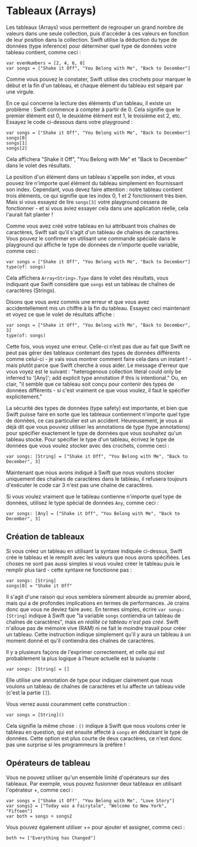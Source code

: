 # Tableaux (Arrays)

<!-- YOUTUBE: W0SQujtakwg -->

Les tableaux (Arrays) vous permettent de regrouper un grand nombre de valeurs dans une seule collection, puis d'accéder à ces valeurs en fonction de leur position dans la collection. Swift utilise la déduction du type de données (type inference) pour déterminer quel type de données votre tableau contient, comme ceci :

    var evenNumbers = [2, 4, 6, 8]
    var songs = ["Shake it Off", "You Belong with Me", "Back to December"]

Comme vous pouvez le constater, Swift utilise des crochets pour marquer le début et la fin d'un tableau, et chaque élément du tableau est séparé par une virgule.

En ce qui concerne la lecture des éléments d'un tableau, il existe un problème : Swift commence à compter à partir de 0. Cela signifie que le premier élément est 0, le deuxième élément est 1, le troisième est 2, etc. Essayez le code ci-dessous dans votre playground :

    var songs = ["Shake it Off", "You Belong with Me", "Back to December"]
    songs[0]
    songs[1]
    songs[2]

Cela affichera "Shake it Off", "You Belong with Me" et "Back to December" dans le volet des résultats.

La position d'un élément dans un tableau s'appelle son index, et vous pouvez lire n'importe quel élément du tableau simplement en fournissant son index. Cependant, vous devez faire attention : notre tableau contient trois éléments, ce qui signifie que les index 0, 1 et 2 fonctionnent très bien. Mais si vous essayez de lire `songs[3]` votre playground cessera de fonctionner - et si vous aviez essayer cela dans une application réelle, cela l'aurait fait planter !

Comme vous avez créé votre tableau en lui attribuant trois chaînes de caractères, Swift sait qu'il s'agit d'un tableau de chaînes de caractères. Vous pouvez le confirmer en utilisant une commande spéciale dans le playground qui affiche le type de données de n'importe quelle variable, comme ceci :

    var songs = ["Shake it Off", "You Belong with Me", "Back to December"]
    type(of: songs)

Cela affichera `Array<String>.Type` dans le volet des résultats, vous indiquant que Swift considère que `songs` est un tableau de chaînes de caractères (Strings).

Disons que vous avez commis une erreur et que vous avez accidentellement mis un chiffre à la fin du tableau. Essayez ceci maintenant et voyez ce que le volet de résultats affiche :

    var songs = ["Shake it Off", "You Belong with Me", "Back to December", 3]
    type(of: songs)

Cette fois, vous voyez une erreur. Celle-ci n’est pas due au fait que Swift ne peut pas gérer des tableaux contenant des types de données différents comme celui-ci - je vais vous montrer comment faire cela dans un instant ! - mais plutôt parce que Swift cherche à vous aider. Le message d'erreur que vous voyez est le suivant : "heterogenous collection literal could only be inferred to '[Any]'; add explicit type annotation if this is intentional." Ou, en clair, "il semble que ce tableau soit conçu pour contenir des types de données différents - si c'est vraiment ce que vous voulez, il faut le spécifier explicitement."

La sécurité des types de données (type safety) est importante, et bien que Swift puisse faire en sorte que les tableaux contiennent n'importe quel type de données, ce cas particulier est un accident. Heureusement, je vous ai déjà dit que vous pouviez utiliser les annotations de type (type annotations) pour spécifier exactement le type de données que vous souhaitez qu'un tableau stocke. Pour spécifier le type d'un tableau, écrivez le type de données que vous voulez stocker avec des crochets, comme ceci :

    var songs: [String] = ["Shake it Off", "You Belong with Me", "Back to December", 3]

Maintenant que nous avons indiqué à Swift que nous voulons stocker uniquement des chaînes de caractères dans le tableau, il refusera toujours d'exécuter le code car 3 n'est pas une chaîne de caractères.

Si vous voulez vraiment que le tableau contienne n'importe quel type de données, utilisez le type spécial de données `Any`, comme ceci :

    var songs: [Any] = ["Shake it Off", "You Belong with Me", "Back to December", 3]


## Création de tableaux

Si vous créez un tableau en utilisant la syntaxe indiquée ci-dessus, Swift crée le tableau et le remplit avec les valeurs que nous avons spécifiées. Les choses ne sont pas aussi simples si vous voulez créer le tableau puis le remplir plus tard - cette syntaxe ne fonctionne pas :

    var songs: [String]
    songs[0] = "Shake it Off"

Il s'agit d'une raison qui vous semblera sûrement absurde au premier abord, mais qui a de profondes implications en termes de performances. Je crains donc que vous ne deviez faire avec. En termes simples, écrire `var songs: [String]` indique à Swift que "la variable `songs` contiendra un tableau de chaînes de caractères", mais *en réalité ce tableau n'est pas créé*. Swift n'alloue pas de mémoire vive (RAM) ni ne fait le moindre travail pour créer un tableau. Cette instruction indique simplement qu'il y aura un tableau à un moment donné et qu'il contiendra des chaînes de caractères.

Il y a plusieurs façons de l'exprimer correctement, et celle qui est probablement la plus logique à l'heure actuelle est la suivante :

    var songs: [String] = []

Elle utilise une annotation de type pour indiquer clairement que nous voulons un tableau de chaînes de caractères et lui affecte un tableau vide (c'est la partie `[]`).

Vous verrez aussi couramment cette construction :

    var songs = [String]()

Cela signifie la même chose : `()` indique à Swift que nous voulons créer le tableau en question, qui est ensuite affecté à `songs` en déduisant le type de données. Cette option est plus courte de deux caractères, ce n'est donc pas une surprise si les programmeurs la préfère !


## Opérateurs de tableau

Vous ne pouvez utiliser qu'un ensemble limité d'opérateurs sur des tableaux. Par exemple, vous pouvez fusionner deux tableaux en utilisant l'opérateur +, comme ceci :

    var songs = ["Shake it Off", "You Belong with Me", "Love Story"]
    var songs2 = ["Today was a Fairytale", "Welcome to New York", "Fifteen"]
    var both = songs + songs2

Vous pouvez également utiliser += pour ajouter et assigner, comme ceci :

    both += ["Everything has Changed"]
